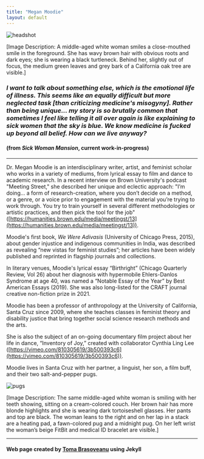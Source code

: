 ```yaml
---
title: "Megan Moodie"
layout: default
---
```


![headshot](images/headshot.jpg)

[Image Description: A middle-aged white woman smiles a close-mouthed smile in the foreground. She has wavy brown hair with obvious roots and dark eyes; she is wearing a black turtleneck. Behind her, slightly out of focus, the medium green leaves and grey bark of a California oak tree are visible.]

### *I want to talk about something else, which is the emotional life of illness. This seems like an equally difficult but more neglected task [than criticizing medicine's misogyny]. Rather than being unique... my story is so brutally common that sometimes I feel like telling it all over again is like explaining to sick women that the sky is blue. We know medicine is fucked up beyond all belief. How can we live anyway?*

#### (from *Sick Woman Mansion*, current work-in-progress)

-----

Dr. Megan Moodie is an interdisciplinary writer, artist, and feminist scholar who works in a variety of mediums, from lyrical essay to film and dance to academic research. In a recent interview on Brown University's podcast "Meeting Street," she described her unique and eclectic approach: "I’m doing... a form of research-creation, where you don’t decide on a method, or a genre, or a voice prior to engagement with the material you’re trying to work through. You try to train yourself in several different methodologies or artistic practices, and then pick the tool for the job" ([https://humanities.brown.edu/media/meetingst/13](https://humanities.brown.edu/media/meetingst/13)).

Moodie's first book, *We Were Adivasis* (University of Chicago Press, 2015), about gender injustice and indigenous communities in India, was described as revealing “new vistas for feminist studies”; her articles have been widely published and reprinted in flagship journals and collections.

In literary venues, Moodie's lyrical essay “Birthright” (Chicago Quarterly Review, Vol 26) about her diagnosis with hypermobile Ehlers-Danlos Syndrome at age 40, was named a “Notable Essay of the Year” by Best American Essays (2019). She was also long-listed for the CRAFT journal creative non-fiction prize in 2021.

Moodie has been a professor of anthropology at the University of California, Santa Cruz since 2009, where she teaches classes in feminist theory and disability justice that bring together social science research methods and the arts.

She is also the subject of an on-going documentary film project about her life in dance, “Inventory of Joy,” created with collaborator Cynthia Ling Lee ([https://vimeo.com/810305619/3b500393c6](https://vimeo.com/810305619/3b500393c6)).

Moodie lives in Santa Cruz with her partner, a linguist, her son, a film buff, and their two salt-and-pepper pugs.

![pugs](images/pugs.jpg)

[Image Description: The same middle-aged white woman is smiling with her teeth showing, sitting on a cream-colored couch. Her brown hair has more blonde highlights and she is wearing dark tortoiseshell glasses. Her pants and top are black. The woman leans to the right and on her lap in a stack are a heating pad, a fawn-colored pug and a midnight pug. On her left wrist the woman’s beige FitBit and medical ID bracelet are visible.] 

-----

#### Web page created by [Toma Brasoveanu](https://meganmoodie.github.io/toma.html) using Jekyll
